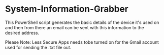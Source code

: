 # System-Information-Grabber

This PowerShell script generates the basic details of the device it's used on and then from there an email can be sent with this information to the desired address.

Please Note: Less Secure Apps needs tobe turned on for the Gmail account used for sending the .txt file out.
